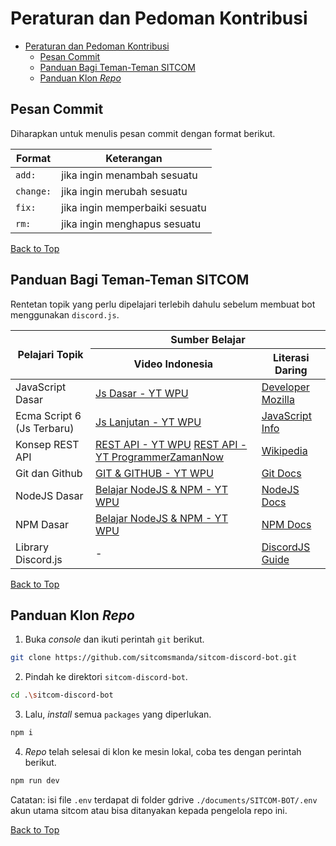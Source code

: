 # Peraturan dan Pedoman Kontribusi

- [Peraturan dan Pedoman Kontribusi](#peraturan-dan-pedoman-kontribusi)
  - [Pesan Commit](#pesan-commit)
  - [Panduan Bagi Teman-Teman SITCOM](#panduan-bagi-teman-teman-sitcom)
  - [Panduan Klon _Repo_](#panduan-klon-repo)

## Pesan Commit

Diharapkan untuk menulis pesan commit dengan format berikut.

| Format    | Keterangan                     |
| --------- | ------------------------------ |
| `add:`    | jika ingin menambah sesuatu    |
| `change:` | jika ingin merubah sesuatu     |
| `fix:`    | jika ingin memperbaiki sesuatu |
| `rm:`     | jika ingin menghapus sesuatu   |

[Back to Top](#peraturan-dan-pedoman-kontribusi)

## Panduan Bagi Teman-Teman SITCOM

Rentetan topik yang perlu dipelajari terlebih dahulu sebelum membuat bot menggunakan `discord.js`.

<table>
    <thead>
        <tr>
            <th rowspan="2">Pelajari Topik</th>
            <th colspan="2">Sumber Belajar</th>
        </tr>
        <tr>
            <th>Video Indonesia</th>
            <th>Literasi Daring</th>
        </tr>
    </thead>
    <tbody>
        <tr>
            <td>JavaScript Dasar</td>
            <td>
                <a href="https://youtube.com/playlist?list=PLFIM0718LjIWXagluzROrA-iBY9eeUt4w">Js Dasar - YT WPU</a>
            </td> 
            <td>
                <a href="https://developer.mozilla.org/en-US/docs/Web/JavaScript">Developer Mozilla</a>
            </td>
        </tr>
        <tr>
            <td>Ecma Script 6 (Js Terbaru)</td>
            <td>
                <a href="https://youtube.com/playlist?list=PLFIM0718LjIUGpY8wmE41W7rTJo_3Y46-">Js Lanjutan - YT WPU</a>
            </td>
            <td>
                <a href="https://javascript.info/">JavaScript Info</a>
            </td>
        </tr>
        <tr>
            <td>Konsep REST API</td>
            <td>
                <a href="https://youtube.com/playlist?list=PLFIM0718LjIW7AsIbnhFg15t9yx4H-sQ0">REST API - YT WPU</a>
                <a href="https://youtube.com/playlist?list=PL-CtdCApEFH-g0XS7fraWEZ28M8DiykC4">REST API - YT ProgrammerZamanNow</a>
            </td>
            <td>
                 <a href="https://en.wikipedia.org/wiki/Representational_state_transfer">Wikipedia</a>
            </td>
        </tr>
        <tr>
            <td>Git dan Github</td>
            <td>
                <a href="https://youtube.com/playlist?list=PLFIM0718LjIVknj6sgsSceMqlq242-jNf">GIT & GITHUB - YT WPU</a>
            </td>
            <td>
                <a href="https://git-scm.com/doc">Git Docs</a>
            </td>
        </tr>
        <tr>
            <td>NodeJS Dasar</td>
            <td>
                <a href="https://youtube.com/playlist?list=PLFIM0718LjIW-XBdVOerYgKegBtD6rSfD">Belajar NodeJS & NPM - YT WPU</a>
            </td>
            <td>
                <a href="https://nodejs.org/en/docs/">NodeJS Docs</a>
            </td>
        </tr>
        <tr>
            <td>NPM Dasar</td>
            <td>
                <a href="https://youtube.com/playlist?list=PLFIM0718LjIW-XBdVOerYgKegBtD6rSfD">Belajar NodeJS & NPM - YT WPU</a>
            </td>
            <td>
                <a href="https://docs.npmjs.com/">NPM Docs</a>
            </td>
        </tr>
        <tr>
            <td>Library Discord.js</td>
            <td>
               -
            </td>
            <td>
                <a href="https://discordjs.guide/">DiscordJS Guide</a>
            </td>
        </tr>
    </tbody>
</table>

[Back to Top](#peraturan-dan-pedoman-kontribusi)

## Panduan Klon _Repo_

1. Buka _console_ dan ikuti perintah `git` berikut.

```sh
git clone https://github.com/sitcomsmanda/sitcom-discord-bot.git
```

2. Pindah ke direktori `sitcom-discord-bot`.

```sh
cd .\sitcom-discord-bot
```

3. Lalu, _install_ semua `packages` yang diperlukan.

```sh
npm i
```

4. _Repo_ telah selesai di klon ke mesin lokal, coba tes dengan perintah berikut.

```sh
npm run dev
```

Catatan: isi file `.env` terdapat di folder gdrive `./documents/SITCOM-BOT/.env` akun utama sitcom atau bisa ditanyakan kepada pengelola repo ini. 

[Back to Top](#peraturan-dan-pedoman-kontribusi)
